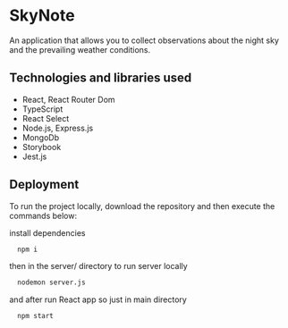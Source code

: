 
# SkyNote

An application that allows you to collect observations about the night sky and the prevailing weather conditions.

## Technologies and libraries used

- React, React Router Dom
- TypeScript
- React Select
- Node.js, Express.js
- MongoDb
- Storybook
- Jest.js

## Deployment

To run the project locally, download the repository and then execute the commands below:

install dependencies
```bash
  npm i  
```
then in the server/ directory to run server locally
```bash
  nodemon server.js  
```
and after run React app so just in main directory
```bash
  npm start
```
